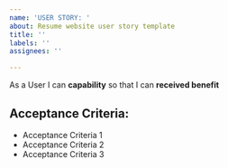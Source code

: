 ```yaml
---
name: 'USER STORY: '
about: Resume website user story template
title: ''
labels: ''
assignees: ''

---
```


As a User I can **capability** so that I can **received benefit**

## Acceptance Criteria:
- Acceptance Criteria 1
- Acceptance Criteria 2
- Acceptance Criteria 3

